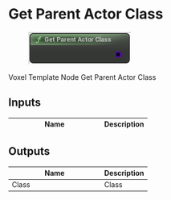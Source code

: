 # Get Parent Actor Class

<div align="left" data-full-width="false">

<figure><img src="Get_Parent_Actor_Class.png" alt=""><figcaption></figcaption></figure>

</div>

Voxel Template Node Get Parent Actor Class

## Inputs

<table>
<thead><tr><th width="170">Name</th><th>Description</th></tr></thead>
<tbody>
</tbody>
</table>

## Outputs

<table>
<thead><tr><th width="170">Name</th><th>Description</th></tr></thead>
<tbody>
<tr><td>Class</td><td>Class</td></tr>
</tbody>
</table>